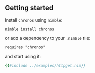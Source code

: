 ## Getting started

Install `chronos` using `nimble`:

```text
nimble install chronos
```

or add a dependency to your `.nimble` file:

```text
requires "chronos"
```

and start using it:

```nim
{{#include ../examples/httpget.nim}}
```
